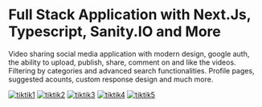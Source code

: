 # Full Stack Application with Next.Js, Typescript, Sanity.IO and More

Video sharing social media application with modern design, google auth, the ability to upload, publish, share, comment on and like the videos. Filtering by categories and advanced search functionalities. Profile pages, suggested acounts, custom response design and much more.



<a href="https://ibb.co/xSkKfrd"><img src="https://i.ibb.co/5W0XnJw/tiktik1.jpg" alt="tiktik1" border="0"></a>
<a href="https://ibb.co/3SnCfDk"><img src="https://i.ibb.co/wpfzJ9Y/tiktik2.jpg" alt="tiktik2" border="0"></a>
<a href="https://ibb.co/0yPrkDX"><img src="https://i.ibb.co/yFLqDfR/tiktik3.jpg" alt="tiktik3" border="0"></a>
<a href="https://ibb.co/zr7qCDj"><img src="https://i.ibb.co/W6Pm7jq/tiktik4.jpg" alt="tiktik4" border="0"></a>
<a href="https://ibb.co/ZHZ1n4W"><img src="https://i.ibb.co/s5BJ0xy/tiktik5.jpg" alt="tiktik5" border="0"></a>

